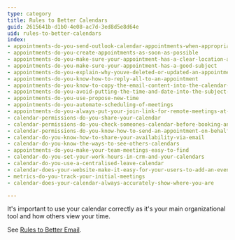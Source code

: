 ```yaml
---
type: category
title: Rules to Better Calendars
guid: 2615641b-d1b0-4e08-ac7d-3ed8d5e8d64e
uid: rules-to-better-calendars
index:
- appointments-do-you-send-outlook-calendar-appointments-when-appropriate
- appointments-do-you-create-appointments-as-soon-as-possible
- appointments-do-you-make-sure-your-appointment-has-a-clear-location-address
- appointments-do-you-make-sure-your-appointment-has-a-good-subject
- appointments-do-you-explain-why-youve-deleted-or-updated-an-appointment
- appointments-do-you-know-how-to-reply-all-to-an-appointment
- appointments-do-you-know-to-copy-the-email-content-into-the-calendar-appointment
- appointments-do-you-avoid-putting-the-time-and-date-into-the-subject-or-body-of-a-meeting
- appointments-do-you-use-propose-new-time
- appointments-do-you-automate-scheduling-of-meetings
- appointments-do-you-always-put-your-join-link-for-remote-meetings-at-the-top-of-the-body
- calendar-permissions-do-you-share-your-calendar
- calendar-permissions-do-you-check-someones-calendar-before-booking-an-appointment
- calendar-permissions-do-you-know-how-to-send-an-appointment-on-behalf-of-someone-else
- calendar-do-you-know-how-to-share-your-availability-via-email
- calendar-do-you-know-the-ways-to-see-others-calendars
- appointments-do-you-make-your-team-meetings-easy-to-find
- calendar-do-you-set-your-work-hours-in-crm-and-your-calendars
- calendar-do-you-use-a-centralised-leave-calendar
- calendar-does-your-website-make-it-easy-for-your-users-to-add-an-event-to-their-calendar
- metrics-do-you-track-your-initial-meetings
- calendar-does-your-calendar-always-accurately-show-where-you-are

---
```

<p>​​It's important to use your calendar correctly as it's your main organizational​ tool and how others view your time.<br></p><p>See <a href="/_layouts/15/FIXUPREDIRECT.ASPX?WebId=3dfc0e07-e23a-4cbb-aac2-e778b71166a2&amp;TermSetId=07da3ddf-0924-4cd2-a6d4-a4809ae20160&amp;TermId=9775587d-d391-4b7d-8654-96953eeb9cfc">Rules to Better Email</a>.<br></p>


